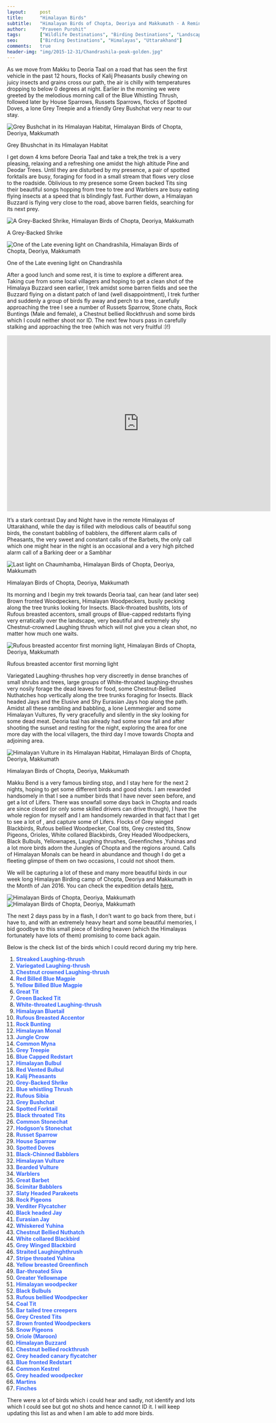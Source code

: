 ```yaml
---
layout:     post
title:      "Himalayan Birds"
subtitle:   "Himalayan Birds of Chopta, Deoriya and Makkumath - A Reminiscence"
author:     "Praveen Purohit"
tags:       ["Wildlife Destinations", "Birding Destinations", "Landscape Destinations"]
seo:		["Birding Destinations", "Himalayas", "Uttarakhand"]
comments:   true
header-img: "img/2015-12-31/Chandrashila-peak-golden.jpg"
---
```


<p>
As we move from Makku to Deoria Taal on a road that has seen the first vehicle in the past 12 hours, flocks of Kalij Pheasants busily chewing on juicy insects and grains cross our path, the air is chilly with temperatures dropping to below 0 degrees at night. Earlier in the morning we were greeted by the melodious morning call of the Blue Whistling Thrush, followed later by House Sparrows, Russets Sparrows, flocks of Spotted Doves, a lone Grey Treepie and a friendly Grey Bushchat very near to our stay.
</p>

<img src="{{ site.baseurl }}/img/2015-12-31/Grey-bushchat.jpg" alt="Grey Bushchat in its Himalayan Habitat, Himalayan Birds of Chopta, Deoriya, Makkumath">
<p>
Grey Bhushchat in its Himalayan Habitat
</p>

<p>
I get down 4 kms before Deoria Taal and take a trek,the trek is a very pleasing, relaxing and a refreshing one amidst the high altitude Pine and Deodar Trees. Until they are disturbed by my presence, a pair of spotted forktails are busy, foraging for food in a small stream that flows very close to the roadside. Oblivious to my presence some Green backed Tits sing their beautiful songs hopping from tree to tree and Warblers are busy eating flying insects at a speed that is blindingly fast. Further down, a Himalayan Buzzard is flying very close to the road, above barren fields, searching for its next prey.
</p>

<img src="{{ site.baseurl }}/img/2015-12-31/Long-tailedshrike.jpg" alt="A Grey-Backed Shrike, Himalayan Birds of Chopta, Deoriya, Makkumath">
<p>
A Grey-Backed Shrike
</p>

<img src="{{ site.baseurl }}/img/2015-12-31/Chandrashila-peak-golden.jpg" alt="One of the Late evening light on Chandrashila, Himalayan Birds of Chopta, Deoriya, Makkumath">
<p>
One of the Late evening light on Chandrashila
</p>

<p>
After a good lunch and some rest, it is time to explore a different area. Taking cue from some local villagers and hoping to get a clean shot of the Himalaya Buzzard seen earlier, I trek amidst some barren fields and see the Buzzard flying on a distant patch of land (well disappointment), I trek further and suddenly a group of birds fly away and perch to a tree, carefully approaching the tree I see a number of Russets Sparrow, Stone chats, Rock Buntings (Male and female), a Chestnut bellied Rockthrush and some birds which I could neither shoot nor ID. The next few hours pass in carefully stalking and approaching the tree (which was not very fruitful :)!)
</p>

<iframe src="https://www.youtube.com/embed/OEJARVaNGsk?rel=0" width="690" height="460" frameborder="0" webkitallowfullscreen mozallowfullscreen allowfullscreen></iframe>

<p>
It’s a stark contrast Day and Night have in the remote Himalayas of Uttarakhand, while the day is filled with melodious calls of beautiful song birds, the constant babbling of babblers, the different alarm calls of Pheasants, the very sweet and constant calls of the Barbets, the only call which one might hear in the night is an occasional and a very high pitched alarm call of a Barking deer or a Sambhar
</p>

<img src="{{ site.baseurl }}/img/2015-12-31/Last-light-of-Chaumhamba.jpg" alt="Last light on Chaumhamba, Himalayan Birds of Chopta, Deoriya, Makkumath">

<p>
Himalayan Birds of Chopta, Deoriya, Makkumath
</p>

<p>
Its morning and I begin my trek towards Deoria taal, can hear (and later see)  Brown fronted Woodpeckers, Himalayan Woodpeckers, busily pecking along the tree trunks looking for Insects.  Black-throated bushtits, lots of Rufous breasted accentors, small groups of Blue-capped redstarts flying very erratically over the landscape, very beautiful and extremely shy Chestnut-crowned Laughing thrush which will not give you a clean shot, no matter how much one waits.
</p>

<img src="{{ site.baseurl }}/img/2015-12-31/Rufous-breastedaccentor.jpg" alt="Rufous breasted accentor first morning light, Himalayan Birds of Chopta, Deoriya, Makkumath">

<p>
Rufous breasted accentor first morning light
</p>

<p>
Variegated Laughing-thrushes hop very discreetly in dense branches of small shrubs and trees, large groups of White-throated laughing-thrushes very nosily forage the dead leaves for food, some Chestnut-Bellied Nuthatches hop vertically along the tree trunks foraging for Insects. Black headed Jays and the Elusive and Shy Eurasian Jays hop along the path. Amidst all these rambling and babbling, a lone Lemmergier and some Himalayan Vultures, fly very gracefully and silently in the sky looking for some dead meat. Deoria taal has already had some snow fall and after shooting the sunset and resting for the night, exploring the area for one more day with the local villagers, the third day I move towards Chopta and adjoining area.
</p>

<img src="{{ site.baseurl }}/img/2015-12-31/Himalayan-Vulture.jpg" alt="Himalayan Vulture in its Himalayan Habitat, Himalayan Birds of Chopta, Deoriya, Makkumath">
<p>
Himalayan Birds of Chopta, Deoriya, Makkumath
</p>

<p>
Makku Bend is a very famous birding stop, and I stay here for the next 2 nights, hoping to get some different birds and good shots. I am rewarded handsomely in that I see a number birds that I have never seen before, and get a lot of Lifers. There was snowfall some days back in Chopta and roads are since closed (or only some skilled drivers can drive through), I have the whole region for myself and I am handsomely rewarded in that fact that I get to see a lot of , and capture some of Lifers. Flocks of Grey winged Blackbirds,  Rufous bellied Woodpecker, Coal tits, Grey crested tits, Snow Pigeons, Orioles, White collared Blackbirds, Grey Headed Woodpeckers, Black Bulbuls, Yellownapes, Laughing thrushes, Greenfinches ,Yuhinas and a lot more birds adorn the Jungles of Chopta and the regions around. Calls of Himalayan Monals can be heard in abundance and though I do get a fleeting glimpse of them on two occasions, I could not shoot them.
</p>


<p>
We will be capturing a lot of these and many more beautiful birds in our week long Himalayan Birding camp of Chopta, Deoriya and Makkumath in the Month of Jan 2016. You can check the expedition details <a href="http://creativepraveen.com/event/makkumath-a-birders-paradise-jan-2016-batch-ii" target="_blank">here.</a>
</p>

<img src="{{ site.baseurl }}/img/2015-12-31/MG_4752-1024x683.jpg" alt="Himalayan Birds of Chopta, Deoriya, Makkumath">
<img src="{{ site.baseurl }}/img/2015-12-31/MG_4802-1024x732.jpg" alt="Himalayan Birds of Chopta, Deoriya, Makkumath">

<p>
The next 2 days pass by in a flash, I don’t want to go back from there, but i have to, and with an extremely heavy heart and some beautiful memories, I bid goodbye to this small piece of birding heaven (which the Himalayas fortunately have lots of them) promising to come back again.
</p>

<p>
Below is the check list of the birds which I could record during my trip here.
</p>


<ol>
	<li><span style="color: #3366ff;"><strong>Streaked Laughing-thrush</strong></span></li>
	<li><span style="color: #3366ff;"><strong>Variegated Laughing-thrush</strong></span></li>
	<li><span style="color: #3366ff;"><strong>Chestnut crowned Laughing-thrush</strong></span></li>
	<li><span style="color: #3366ff;"><strong>Red Billed Blue Magpie</strong></span></li>
	<li><span style="color: #3366ff;"><strong>Yellow Billed Blue Magpie</strong></span></li>
	<li><span style="color: #3366ff;"><strong>Great Tit</strong></span></li>
	<li><span style="color: #3366ff;"><strong>Green Backed Tit</strong></span></li>
	<li><span style="color: #3366ff;"><strong>White-throated Laughing-thrush</strong></span></li>
	<li><span style="color: #3366ff;"><strong>Himalayan Bluetail</strong></span></li>
	<li><span style="color: #3366ff;"><strong>Rufous Breasted Accentor</strong></span></li>
	<li><span style="color: #3366ff;"><strong>Rock Bunting</strong></span></li>
	<li><span style="color: #3366ff;"><strong>Himalayan Monal</strong></span></li>
	<li><span style="color: #3366ff;"><strong>Jungle Crow</strong></span></li>
	<li><span style="color: #3366ff;"><strong>Common Myna</strong></span></li>
	<li><span style="color: #3366ff;"><strong>Grey Treepie</strong></span></li>
	<li><span style="color: #3366ff;"><strong>Blue Capped Redstart</strong></span></li>
	<li><span style="color: #3366ff;"><strong>Himalayan Bulbul</strong></span></li>
	<li><span style="color: #3366ff;"><strong>Red Vented Bulbul</strong></span></li>
	<li><span style="color: #3366ff;"><strong>Kalij Pheasants</strong></span></li>
	<li><span style="color: #3366ff;"><strong>Grey-Backed Shrike</strong></span></li>
	<li><span style="color: #3366ff;"><strong>Blue whistling Thrush</strong></span></li>
	<li><span style="color: #3366ff;"><strong>Rufous Sibia</strong></span></li>
	<li><span style="color: #3366ff;"><strong>Grey Bushchat</strong></span></li>
	<li><span style="color: #3366ff;"><strong>Spotted Forktail</strong></span></li>
	<li><span style="color: #3366ff;"><strong>Black throated Tits</strong></span></li>
	<li><span style="color: #3366ff;"><strong>Common Stonechat</strong></span></li>
	<li><span style="color: #3366ff;"><strong>Hodgson’s Stonechat</strong></span></li>
	<li><span style="color: #3366ff;"><strong>Russet Sparrow</strong></span></li>
	<li><span style="color: #3366ff;"><strong>House Sparrow</strong></span></li>
	<li><span style="color: #3366ff;"><strong>Spotted Doves</strong></span></li>
	<li><span style="color: #3366ff;"><strong>Black-Chinned Babblers</strong></span></li>
	<li><span style="color: #3366ff;"><strong>Himalayan Vulture</strong></span></li>
	<li><span style="color: #3366ff;"><strong>Bearded Vulture</strong></span></li>
	<li><span style="color: #3366ff;"><strong>Warblers</strong></span></li>
	<li><span style="color: #3366ff;"><strong>Great Barbet</strong></span></li>
	<li><span style="color: #3366ff;"><strong>Scimitar Babblers</strong></span></li>
	<li><span style="color: #3366ff;"><strong>Slaty Headed Parakeets</strong></span></li>
	<li><span style="color: #3366ff;"><strong>Rock Pigeons</strong></span></li>
	<li><span style="color: #3366ff;"><strong>Verditer Flycatcher</strong></span></li>
	<li><span style="color: #3366ff;"><strong>Black headed Jay</strong></span></li>
	<li><span style="color: #3366ff;"><strong>Eurasian Jay</strong></span></li>
	<li><span style="color: #3366ff;"><strong>Whiskered Yuhina</strong></span></li>
	<li><span style="color: #3366ff;"><strong>Chestnut Bellied Nuthatch</strong></span></li>
	<li><span style="color: #3366ff;"><strong>White collared Blackbird</strong></span></li>
	<li><span style="color: #3366ff;"><strong>Grey Winged Blackbird</strong></span></li>
	<li><span style="color: #3366ff;"><strong>Straited Laughinghthrush</strong></span></li>
	<li><span style="color: #3366ff;"><strong>Stripe throated Yuhina</strong></span></li>
	<li><span style="color: #3366ff;"><strong>Yellow breasted Greenfinch</strong></span></li>
	<li><span style="color: #3366ff;"><strong>Bar-throated Siva</strong></span></li>
	<li><span style="color: #3366ff;"><strong>Greater Yellownape</strong></span></li>
	<li><span style="color: #3366ff;"><strong>Himalayan woodpecker</strong></span></li>
	<li><span style="color: #3366ff;"><strong>Black Bulbuls</strong></span></li>
	<li><span style="color: #3366ff;"><strong>Rufous bellied Woodpecker</strong></span></li>
	<li><span style="color: #3366ff;"><strong>Coal Tit</strong></span></li>
	<li><span style="color: #3366ff;"><strong>Bar tailed tree creepers</strong></span></li>
	<li><span style="color: #3366ff;"><strong>Grey Crested Tits</strong></span></li>
	<li><span style="color: #3366ff;"><strong>Brown fronted Woodpeckers</strong></span></li>
	<li><span style="color: #3366ff;"><strong>Snow Pigeons</strong></span></li>
	<li><span style="color: #3366ff;"><strong>Oriole (Maroon)</strong></span></li>
	<li><span style="color: #3366ff;"><strong>Himalayan Buzzard</strong></span></li>
	<li><span style="color: #3366ff;"><strong>Chestnut bellied rockthrush</strong></span></li>
	<li><span style="color: #3366ff;"><strong>Grey headed canary flycatcher</strong></span></li>
	<li><span style="color: #3366ff;"><strong>Blue fronted Redstart</strong></span></li>
	<li><span style="color: #3366ff;"><strong>Common Kestrel</strong></span></li>
	<li><span style="color: #3366ff;"><strong>Grey headed woodpecker</strong></span></li>
	<li><span style="color: #3366ff;"><strong>Martins</strong></span></li>
	<li><span style="color: #3366ff;"><strong>Finches</strong></span></li>
</ol>

<p>
There were a lot of birds which i could hear and sadly, not identify and lots which I could see but got no shots and hence cannot ID it. I will keep updating this list as and when I am able to add more birds.
</p>